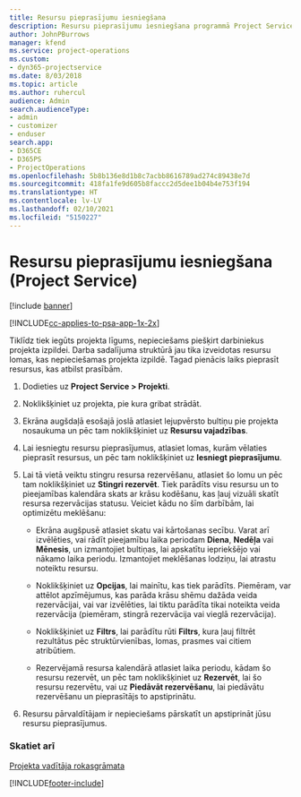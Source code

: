 ```yaml
---
title: Resursu pieprasījumu iesniegšana
description: Resursu pieprasījumu iesniegšana programmā Project Service
author: JohnPBurrows
manager: kfend
ms.service: project-operations
ms.custom:
- dyn365-projectservice
ms.date: 8/03/2018
ms.topic: article
ms.author: ruhercul
audience: Admin
search.audienceType:
- admin
- customizer
- enduser
search.app:
- D365CE
- D365PS
- ProjectOperations
ms.openlocfilehash: 5b8b136e8d1b8c7acbb8616789ad274c89438e7d
ms.sourcegitcommit: 418fa1fe9d605b8faccc2d5dee1b04b4e753f194
ms.translationtype: HT
ms.contentlocale: lv-LV
ms.lasthandoff: 02/10/2021
ms.locfileid: "5150227"
---
```

# <a name="submit-resource-requests-project-service"></a>Resursu pieprasījumu iesniegšana (Project Service)

[!include [banner](../includes/psa-now-project-operations.md)]

[!INCLUDE[cc-applies-to-psa-app-1x-2x](../includes/cc-applies-to-psa-app-1x-2x.md)]

Tiklīdz tiek iegūts projekta līgums, nepieciešams piešķirt darbiniekus projekta izpildei. Darba sadalījuma struktūrā jau tika izveidotas resursu lomas, kas nepieciešamas projekta izpildē. Tagad pienācis laiks pieprasīt resursus, kas atbilst prasībām.  
  
1.  Dodieties uz **Project Service > Projekti**.  
  
2.  Noklikšķiniet uz projekta, pie kura gribat strādāt.  
  
3.  Ekrāna augšdaļā esošajā joslā atlasiet lejupvērsto bultiņu pie projekta nosaukuma un pēc tam noklikšķiniet uz **Resursu vajadzības**.  
  
4.  Lai iesniegtu resursu pieprasījumus, atlasiet lomas, kurām vēlaties pieprasīt resursus, un pēc tam noklikšķiniet uz **Iesniegt pieprasījumu**.  
  
5.  Lai tā vietā veiktu stingru resursa rezervēšanu, atlasiet šo lomu un pēc tam noklikšķiniet uz **Stingri rezervēt**. Tiek parādīts visu resursu un to pieejamības kalendāra skats ar krāsu kodēšanu, kas ļauj vizuāli skatīt resursa rezervācijas statusu. Veiciet kādu no šīm darbībām, lai optimizētu meklēšanu:  
  
    -   Ekrāna augšpusē atlasiet skatu vai kārtošanas secību. Varat arī izvēlēties, vai rādīt pieejamību laika periodam **Diena**, **Nedēļa** vai **Mēnesis**, un izmantojiet bultiņas, lai apskatītu iepriekšējo vai nākamo laika periodu. Izmantojiet meklēšanas lodziņu, lai atrastu noteiktu resursu.  
  
    -   Noklikšķiniet uz **Opcijas**, lai mainītu, kas tiek parādīts. Piemēram, var attēlot apzīmējumus, kas parāda krāsu shēmu dažāda veida rezervācijai, vai var izvēlēties, lai tiktu parādīta tikai noteikta veida rezervācija (piemēram, stingrā rezervācija vai vieglā rezervācija).  
  
    -   Noklikšķiniet uz **Filtrs**, lai parādītu rūti **Filtrs**, kura ļauj filtrēt rezultātus pēc struktūrvienības, lomas, prasmes vai citiem atribūtiem.  
  
    -   Rezervējamā resursa kalendārā atlasiet laika periodu, kādam šo resursu rezervēt, un pēc tam noklikšķiniet uz **Rezervēt**, lai šo resursu rezervētu, vai uz **Piedāvāt rezervēšanu**, lai piedāvātu rezervēšanu un pieprasītājs to apstiprinātu.  
  
6.  Resursu pārvaldītājam ir nepieciešams pārskatīt un apstiprināt jūsu resursu pieprasījumus.  
  
### <a name="see-also"></a>Skatiet arī  
 [Projekta vadītāja rokasgrāmata](../psa/project-manager-guide.md)


[!INCLUDE[footer-include](../includes/footer-banner.md)]